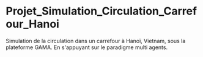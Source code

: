 # Projet_Simulation_Circulation_Carrefour_Hanoi
Simulation de la circulation dans un carrefour à Hanoï, Vietnam, sous la plateforme GAMA.
En s'appuyant sur le paradigme multi agents.
